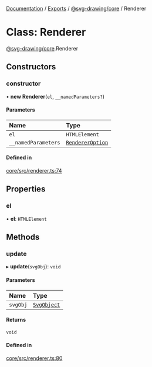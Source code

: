 [Documentation](../README.md) / [Exports](../modules.md) / [@svg-drawing/core](../modules/svg_drawing_core.md) / Renderer

# Class: Renderer

[@svg-drawing/core](../modules/svg_drawing_core.md).Renderer

## Constructors

### constructor

• **new Renderer**(`el`, `__namedParameters?`)

#### Parameters

| Name | Type |
| :------ | :------ |
| `el` | `HTMLElement` |
| `__namedParameters` | [`RendererOption`](../modules/svg_drawing_core.md#rendereroption) |

#### Defined in

[core/src/renderer.ts:74](https://github.com/kmkzt/svg-drawing/blob/0c17b9c/packages/core/src/renderer.ts#L74)

## Properties

### el

• **el**: `HTMLElement`

## Methods

### update

▸ **update**(`svgObj`): `void`

#### Parameters

| Name | Type |
| :------ | :------ |
| `svgObj` | [`SvgObject`](../modules/svg_drawing_core.md#svgobject) |

#### Returns

`void`

#### Defined in

[core/src/renderer.ts:80](https://github.com/kmkzt/svg-drawing/blob/0c17b9c/packages/core/src/renderer.ts#L80)
